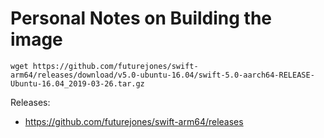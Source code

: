 # Personal Notes on Building the image

```
wget https://github.com/futurejones/swift-arm64/releases/download/v5.0-ubuntu-16.04/swift-5.0-aarch64-RELEASE-Ubuntu-16.04_2019-03-26.tar.gz
```

Releases:

- https://github.com/futurejones/swift-arm64/releases
